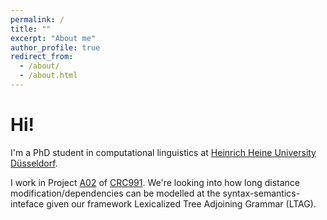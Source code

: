 ```yaml
---
permalink: / 
title: ""
excerpt: "About me"
author_profile: true
redirect_from: 
  - /about/
  - /about.html
---
```


# Hi!

I'm a PhD student in computational linguistics at [Heinrich Heine University Düsseldorf](https://www.uni-duesseldorf.de/home/en/home.html).

I work in Project [A02](https://frames.phil.uni-duesseldorf.de/a02/) of [CRC991](https://frames.phil.uni-duesseldorf.de/). We're looking into how long distance modification/dependencies can be modelled at the syntax-semantics-inteface given our framework Lexicalized Tree Adjoining Grammar (LTAG).
